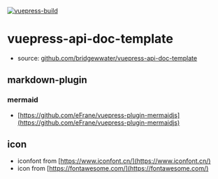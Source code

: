 [![vuepress-build](https://github.com/bridgewwater/vuepress-api-doc-template/workflows/vuepress-build/badge.svg?branch=main)](https://github.com/bridgewwater/vuepress-api-doc-template/actions?query=workflow%3Avuepress-build)

# vuepress-api-doc-template

- source: [github.com/bridgewwater/vuepress-api-doc-template](github.com/bridgewwater/vuepress-api-doc-template)

## markdown-plugin

### mermaid

- [https://github.com/eFrane/vuepress-plugin-mermaidjs](https://github.com/eFrane/vuepress-plugin-mermaidjs)

## icon

- iconfont from [https://www.iconfont.cn/](https://www.iconfont.cn/)
- icon from [https://fontawesome.com/](https://fontawesome.com/)